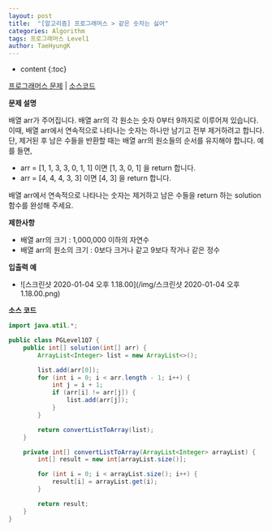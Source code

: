 ```yaml
---
layout: post
title:  "[알고리즘] 프로그래머스 > 같은 숫자는 싫어"
categories: Algorithm
tags: 프로그래머스 Level1
author: TaeHyungK
---
```


* content
{:toc}

[프로그래머스 문제](https://programmers.co.kr/learn/courses/30/lessons/12906) | [소스코드](https://github.com/TaeHyungK/algorithm/blob/master/src/programmers/level1/PGLevel1Q7.java)

**문제 설명**

  배열 arr가 주어집니다. 배열 arr의 각 원소는 숫자 0부터 9까지로 이루어져 있습니다. 
  이때, 배열 arr에서 연속적으로 나타나는 숫자는 하나만 남기고 전부 제거하려고 합니다. 
  단, 제거된 후 남은 수들을 반환할 때는 배열 arr의 원소들의 순서를 유지해야 합니다. 
  예를 들면,
  
  - arr = [1, 1, 3, 3, 0, 1, 1] 이면 [1, 3, 0, 1] 을 return 합니다.
  - arr = [4, 4, 4, 3, 3] 이면 [4, 3] 을 return 합니다.
  
  배열 arr에서 연속적으로 나타나는 숫자는 제거하고 남은 수들을 return 하는 solution 함수를 완성해 주세요.

**제한사항**

 - 배열 arr의 크기 : 1,000,000 이하의 자연수
 - 배열 arr의 원소의 크기 : 0보다 크거나 같고 9보다 작거나 같은 정수

**입출력 예**
- ![스크린샷 2020-01-04 오후 1.18.00](/img/스크린샷 2020-01-04 오후 1.18.00.png)

**소스 코드**

```java
import java.util.*;

public class PGLevel1Q7 {
    public int[] solution(int[] arr) {
        ArrayList<Integer> list = new ArrayList<>();

        list.add(arr[0]);
        for (int i = 0; i < arr.length - 1; i++) {
            int j = i + 1;
            if (arr[i] != arr[j]) {
                list.add(arr[j]);
            }
        }

        return convertListToArray(list);
    }

    private int[] convertListToArray(ArrayList<Integer> arrayList) {
        int[] result = new int[arrayList.size()];

        for (int i = 0; i < arrayList.size(); i++) {
            result[i] = arrayList.get(i);
        }

        return result;
    }
}
```